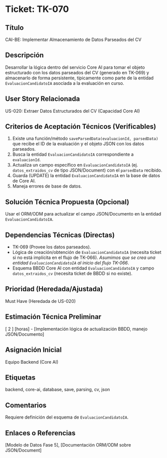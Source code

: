 # Ticket: TK-070

## Título
CAI-BE: Implementar Almacenamiento de Datos Parseados del CV

## Descripción
Desarrollar la lógica dentro del servicio Core AI para tomar el objeto estructurado con los datos parseados del CV (generado en TK-069) y almacenarlo de forma persistente, típicamente como parte de la entidad `EvaluacionCandidatoIA` asociada a la evaluación en curso.

## User Story Relacionada
US-020: Extraer Datos Estructurados del CV (Capacidad Core AI)

## Criterios de Aceptación Técnicos (Verificables)
1.  Existe una función/método `saveParsedData(evaluacionId, parsedData)` que recibe el ID de la evaluación y el objeto JSON con los datos parseados.
2.  Busca la entidad `EvaluacionCandidatoIA` correspondiente a `evaluacionId`.
3.  Actualiza un campo específico en `EvaluacionCandidatoIA` (ej. `datos_extraidos_cv` de tipo JSON/Document) con el `parsedData` recibido.
4.  Guarda (UPDATE) la entidad `EvaluacionCandidatoIA` en la base de datos de Core AI.
5.  Maneja errores de base de datos.

## Solución Técnica Propuesta (Opcional)
Usar el ORM/ODM para actualizar el campo JSON/Documento en la entidad `EvaluacionCandidatoIA`.

## Dependencias Técnicas (Directas)
* TK-069 (Provee los datos parseados).
* Lógica de creación/obtención de `EvaluacionCandidatoIA` (necesita ticket si no está implícita en el flujo de TK-066). *Asumimos que se crea una entidad `EvaluacionCandidatoIA` al inicio del flujo TK-066*.
* Esquema BBDD Core AI con entidad `EvaluacionCandidatoIA` y campo `datos_extraidos_cv` (necesita ticket de BBDD si no existe).

## Prioridad (Heredada/Ajustada)
Must Have (Heredada de US-020)

## Estimación Técnica Preliminar
[ 2 ] [horas] - [Implementación lógica de actualización BBDD, manejo JSON/Documento]

## Asignación Inicial
Equipo Backend (Core AI)

## Etiquetas
backend, core-ai, database, save, parsing, cv, json

## Comentarios
Requiere definición del esquema de `EvaluacionCandidatoIA`.

## Enlaces o Referencias
[Modelo de Datos Fase 5], [Documentación ORM/ODM sobre JSON/Document]